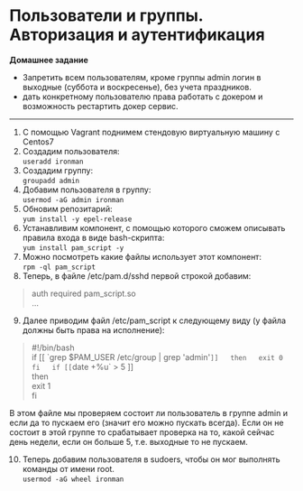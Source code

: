 # Пользователи и группы. Авторизация и аутентификация 
**Домашнее задание**  
- Запретить всем пользователям, кроме группы admin логин в выходные (суббота и воскресенье), без учета праздников.
- дать конкретному пользователю права работать с докером и возможность рестартить докер сервис.

---
1. С помощью Vagrant поднимем стендовую виртуальную машину с Сentos7  
2. Создадим пользователя:  
`useradd ironman`  
3. Создадим группу:  
`groupadd admin`
4. Добавим пользователя в группу:  
`usermod -aG admin ironman`
5. Обновим репозитарий:  
`yum install -y epel-release`  
6. Устанавливим компонент, с помощью которого сможем описывать правила входа в виде bash-скрипта:  
`yum install pam_script -y`
7. Можно посмотреть какие файлы использует этот компонент:  
`rpm -ql pam_script`
8. Теперь, в файле /etc/pam.d/sshd первой строкой добавим:  
> auth required pam_script.so  
> ...

9. Далее приводим файл /etc/pam_script к следующему виду (у файла должны быть права на исполнение):  
> #!/bin/bash  
> if [[ \`grep $PAM_USER /etc/group | grep \'admin\'` ]]  
> then  
> exit 0  
> fi  
> if [[ `date +%u` > 5 ]]  
> then  
> exit 1  
> fi  

В этом файле мы проверяем состоит ли пользователь в группе admin и если да то пускаем его (значит его можно пускать всегда). Если он не состоит в этой группе то срабатывает проверка на то, какой сейчас день недели, если он больше 5, т.е. выходные то не пускаем.  

10. Теперь добавим пользователя в sudoers, чтобы он мог выполнять команды от имени root.  
`usermod -aG wheel ironman`
